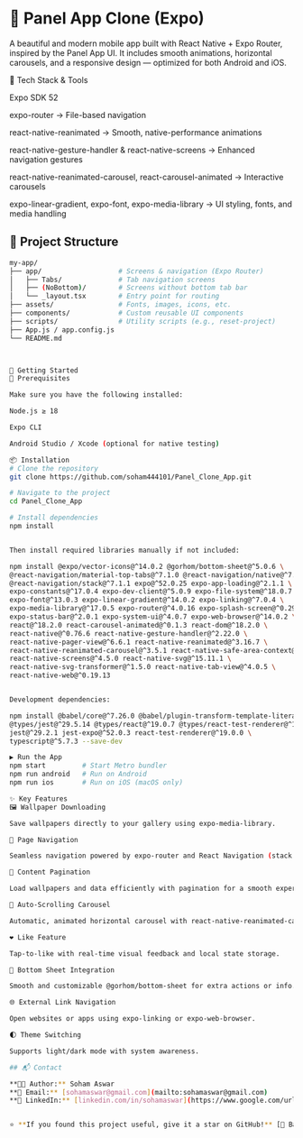# 📱 Panel App Clone (Expo)

A beautiful and modern mobile app built with React Native + Expo Router, inspired by the Panel App UI.
It includes smooth animations, horizontal carousels, and a responsive design — optimized for both Android and iOS.

🧰 Tech Stack & Tools

Expo SDK 52

expo-router → File-based navigation

react-native-reanimated → Smooth, native-performance animations

react-native-gesture-handler & react-native-screens → Enhanced navigation gestures

react-native-reanimated-carousel, react-carousel-animated → Interactive carousels

expo-linear-gradient, expo-font, expo-media-library → UI styling, fonts, and media handling

## 📁 Project Structure

```bash
my-app/
├── app/                   # Screens & navigation (Expo Router)
│   ├── Tabs/              # Tab navigation screens
│   ├── (NoBottom)/        # Screens without bottom tab bar
│   └── _layout.tsx        # Entry point for routing
├── assets/                # Fonts, images, icons, etc.
├── components/            # Custom reusable UI components
├── scripts/               # Utility scripts (e.g., reset-project)
├── App.js / app.config.js
└── README.md



🚀 Getting Started
🔧 Prerequisites

Make sure you have the following installed:

Node.js ≥ 18

Expo CLI

Android Studio / Xcode (optional for native testing)

📦 Installation
# Clone the repository
git clone https://github.com/soham444101/Panel_Clone_App.git

# Navigate to the project
cd Panel_Clone_App

# Install dependencies
npm install


Then install required libraries manually if not included:

npm install @expo/vector-icons@^14.0.2 @gorhom/bottom-sheet@^5.0.6 \
@react-navigation/material-top-tabs@^7.1.0 @react-navigation/native@^7.0.14 \
@react-navigation/stack@^7.1.1 expo@^52.0.25 expo-app-loading@^2.1.1 \
expo-constants@^17.0.4 expo-dev-client@^5.0.9 expo-file-system@^18.0.7 \
expo-font@^13.0.3 expo-linear-gradient@^14.0.2 expo-linking@^7.0.4 \
expo-media-library@^17.0.5 expo-router@^4.0.16 expo-splash-screen@^0.29.20 \
expo-status-bar@^2.0.1 expo-system-ui@^4.0.7 expo-web-browser@^14.0.2 \
react@^18.2.0 react-carousel-animated@^0.1.3 react-dom@^18.2.0 \
react-native@^0.76.6 react-native-gesture-handler@^2.22.0 \
react-native-pager-view@^6.6.1 react-native-reanimated@^3.16.7 \
react-native-reanimated-carousel@^3.5.1 react-native-safe-area-context@^5.1.0 \
react-native-screens@^4.5.0 react-native-svg@^15.11.1 \
react-native-svg-transformer@^1.5.0 react-native-tab-view@^4.0.5 \
react-native-web@^0.19.13


Development dependencies:

npm install @babel/core@^7.26.0 @babel/plugin-transform-template-literals@^7.25.9 \
@types/jest@^29.5.14 @types/react@^19.0.7 @types/react-test-renderer@^19.0.0 \
jest@^29.2.1 jest-expo@^52.0.3 react-test-renderer@^19.0.0 \
typescript@^5.7.3 --save-dev

▶️ Run the App
npm start         # Start Metro bundler
npm run android   # Run on Android
npm run ios       # Run on iOS (macOS only)

✨ Key Features
🖼️ Wallpaper Downloading

Save wallpapers directly to your gallery using expo-media-library.

🧭 Page Navigation

Seamless navigation powered by expo-router and React Navigation (stack & tab).

📄 Content Pagination

Load wallpapers and data efficiently with pagination for a smooth experience.

🎠 Auto-Scrolling Carousel

Automatic, animated horizontal carousel with react-native-reanimated-carousel.

❤️ Like Feature

Tap-to-like with real-time visual feedback and local state storage.

📜 Bottom Sheet Integration

Smooth and customizable @gorhom/bottom-sheet for extra actions or info.

🌐 External Link Navigation

Open websites or apps using expo-linking or expo-web-browser.

🌓 Theme Switching

Supports light/dark mode with system awareness.

## 📬 Contact

**👩‍💻 Author:** Soham Aswar
**📧 Email:** [sohamaswar@gmail.com](mailto:sohamaswar@gmail.com)
**🔗 LinkedIn:** [linkedin.com/in/sohamaswar](https://www.google.com/url?sa=t&rct=j&q=&esrc=s&source=web&cd=&cad=rja&uact=8&ved=2ahUKEwiu_OOsjcyQAxX0YfUHHVMJO7AQFnoECBsQAQ&url=https%3A%2F%2Fin.linkedin.com%2Fin%2Fsoham-aswar-18376b22a%3Ftrk%3Dpublic_profile_browsemap&usg=AOvVaw0ivsKXXKueS298YG0EHdQv&opi=89978449)


⭐ **If you found this project useful, give it a star on GitHub!** [🔼 Back to top](#top)

